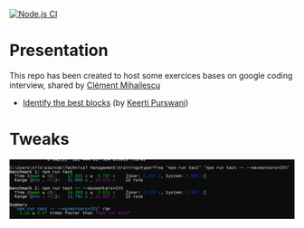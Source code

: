 [![Node.js CI](https://github.com/kogratte/training/actions/workflows/node.js.yml/badge.svg)](https://github.com/kogratte/training/actions/workflows/node.js.yml)

# Presentation

This repo has been created to host some exercices bases on google coding interview, shared by [Clément Mihailescu](https://www.youtube.com/channel/UCaO6VoaYJv4kS-TQO_M-N_g)

* [Identify the best blocks](https://github.com/kogratte/training/tree/master/keerti_purswani) (by [Keerti Purswani](https://www.youtube.com/watch?v=rw4s4M3hFfs))

# Tweaks

![Benchmark](./docs/medias/perfs.png "Tests Benchmark")
